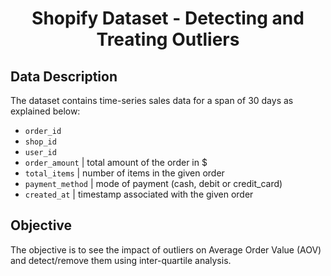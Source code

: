 <h1 align="center">Shopify Dataset - Detecting and Treating Outliers</h1>

<h2>Data Description</h2>

The dataset contains time-series sales data for a span of 30 days as explained below:

- `order_id`
- `shop_id`
- `user_id`
- `order_amount` | total amount of the order in $
- `total_items` | number of items in the given order
- `payment_method` | mode of payment (cash, debit or credit_card)
- `created_at` | timestamp associated with the given order


<h2>Objective</h2>

The objective is to see the impact of outliers on Average Order Value (AOV) and detect/remove them using inter-quartile analysis.
